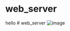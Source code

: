 # web_server
hello
#   w e b _ s e r v e r 
 
 ![image](https://github.com/wangzheslx/web_server/assets/135088128/52f06470-1396-411a-b10d-a13a591f5274)
